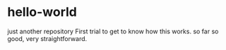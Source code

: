 # hello-world
just another repository
First trial to get to know how this works. so far so good, very straightforward. 
